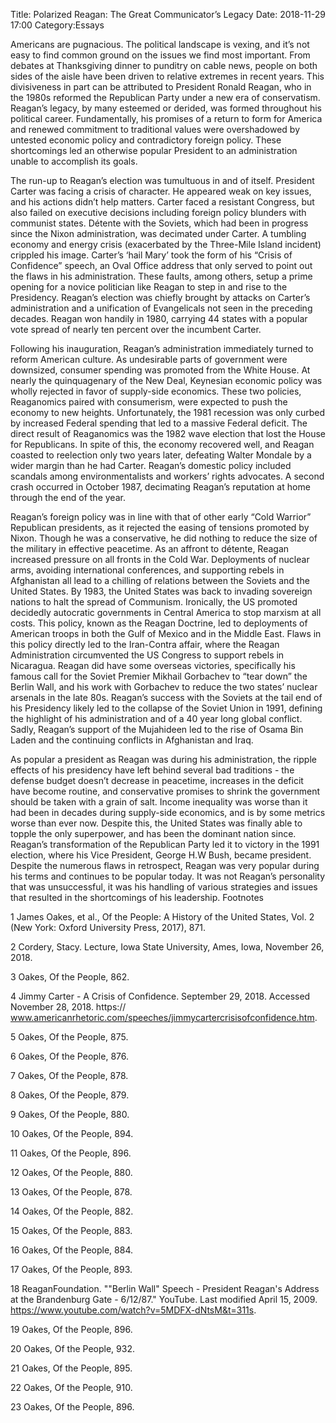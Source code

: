 Title: Polarized Reagan: The Great Communicator’s Legacy
Date: 2018-11-29 17:00
Category:Essays


Americans are pugnacious. The political landscape is vexing, and it’s not easy to find common ground on the issues we find most important. From debates at Thanksgiving dinner to punditry on cable news, people on both sides of the aisle have been driven to relative extremes in recent years. This divisiveness in part can be attributed to President Ronald Reagan, who in the 1980s reformed the Republican Party under a new era of conservatism. Reagan’s legacy, by many esteemed or derided, was formed throughout his political career. Fundamentally, his promises of a return to form for America and renewed commitment to traditional values were overshadowed by untested economic policy and contradictory foreign policy. These shortcomings led an otherwise popular President to an administration unable to accomplish its goals.

The run-up to Reagan’s election was tumultuous in and of itself. President Carter was facing a crisis of character. He appeared weak on key issues, and his actions didn’t help matters. Carter faced a resistant Congress, but also failed on executive decisions including foreign policy blunders with communist states. Détente with the Soviets, which had been in progress since the Nixon administration, was decimated under Carter. A tumbling economy and energy crisis (exacerbated by the Three-Mile Island incident) crippled his image. Carter’s ‘hail Mary’ took the form of his “Crisis of Confidence” speech, an Oval Office address that only served to point out the flaws in his administration. These faults, among others, setup a prime opening for a novice politician like Reagan to step in and rise to the Presidency. Reagan’s election was chiefly brought by attacks on Carter’s administration and a unification of Evangelicals not seen in the preceding decades. Reagan won handily in 1980, carrying 44 states with a popular vote spread of nearly ten percent over the incumbent Carter.

Following his inauguration, Reagan’s administration immediately turned to reform American culture. As undesirable parts of government were downsized, consumer spending was promoted from the White House. At nearly the quinquagenary of the New Deal, Keynesian economic policy was wholly rejected in favor of supply-side economics. These two policies, Reaganomics paired with consumerism, were expected to push the economy to new heights. Unfortunately, the 1981 recession was only curbed by increased Federal spending that led to a massive Federal deficit. The direct result of Reaganomics was the 1982 wave election that lost the House for Republicans. In spite of this, the economy recovered well, and Reagan coasted to reelection only two years later, defeating Walter Mondale by a wider margin than he had Carter. Reagan’s domestic policy included scandals among environmentalists and workers’ rights advocates. A second crash occurred in October 1987, decimating Reagan’s reputation at home through the end of the year.

Reagan’s foreign policy was in line with that of other early “Cold Warrior” Republican presidents, as it rejected the easing of tensions promoted by Nixon. Though he was a conservative, he did nothing to reduce the size of the military in effective peacetime. As an affront to détente, Reagan increased pressure on all fronts in the Cold War. Deployments of nuclear arms, avoiding international conferences, and supporting rebels in Afghanistan all lead to a chilling of relations between the Soviets and the United States. By 1983, the United States was back to invading sovereign nations to halt the spread of Communism. Ironically, the US promoted decidedly autocratic governments in Central America to stop marxism at all costs. This policy, known as the Reagan Doctrine, led to deployments of American troops in both the Gulf of Mexico and in the Middle East. Flaws in this policy directly led to the Iran-Contra affair, where the Reagan Administration circumvented the US Congress to support rebels in Nicaragua. Reagan did have some overseas victories, specifically his famous call for the Soviet Premier Mikhail Gorbachev to “tear down” the Berlin Wall, and his work with Gorbachev to reduce the two states’ nuclear arsenals in the late 80s. Reagan’s success with the Soviets at the tail end of his Presidency likely led to the collapse of the Soviet Union in 1991, defining the highlight of his administration and of a 40 year long global conflict. Sadly, Reagan’s support of the Mujahideen led to the rise of Osama Bin Laden and the continuing conflicts in Afghanistan and Iraq.

As popular a president as Reagan was during his administration, the ripple effects of his presidency have left behind several bad traditions - the defense budget doesn’t decrease in peacetime, increases in the deficit have become routine, and conservative promises to shrink the government should be taken with a grain of salt. Income inequality was worse than it had been in decades during supply-side economics, and is by some metrics worse than ever now. Despite this, the United States was finally able to topple the only superpower, and has been the dominant nation since. Reagan’s transformation of the Republican Party led it to victory in the 1991 election, where his Vice President, George H.W Bush, became president. Despite the numerous flaws in retrospect, Reagan was very popular during his terms and continues to be popular today. It was not Reagan’s personality that was unsuccessful, it was his handling of various strategies and issues that resulted in the shortcomings of his leadership.
Footnotes

1 James Oakes, et al., Of the People: A History of the United States, Vol. 2 (New York: Oxford University Press, 2017), 871.

2 Cordery, Stacy. Lecture, Iowa State University, Ames, Iowa, November 26, 2018.

3 Oakes, Of the People, 862.

4 Jimmy Carter - A Crisis of Confidence. September 29, 2018. Accessed November 28, 2018. https:// www.americanrhetoric.com/speeches/jimmycartercrisisofconfidence.htm.

5 Oakes, Of the People, 875.

6 Oakes, Of the People, 876.

7 Oakes, Of the People, 878.

8 Oakes, Of the People, 879.

9 Oakes, Of the People, 880.

10 Oakes, Of the People, 894.

11 Oakes, Of the People, 896.

12 Oakes, Of the People, 880.

13 Oakes, Of the People, 878.

14 Oakes, Of the People, 882.

15 Oakes, Of the People, 883.

16 Oakes, Of the People, 884.

17 Oakes, Of the People, 893.

18 ReaganFoundation. ""Berlin Wall" Speech - President Reagan's Address at the Brandenburg Gate - 6/12/87." YouTube. Last modified April 15, 2009. https://www.youtube.com/watch?v=5MDFX-dNtsM&t=311s.

19 Oakes, Of the People, 896.

20 Oakes, Of the People, 932.

21 Oakes, Of the People, 895.

22 Oakes, Of the People, 910.

23 Oakes, Of the People, 896.
